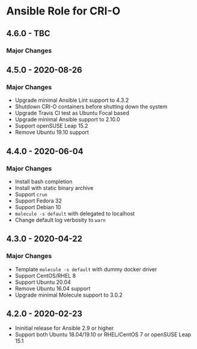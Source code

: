 # Ansible Role for CRI-O

## 4.6.0 - TBC

### Major Changes

## 4.5.0 - 2020-08-26

### Major Changes

  - Upgrade minimal Ansible Lint support to 4.3.2
  - Shutdown CRI-O containers before shutting down the system
  - Upgrade Travis CI test as Ubuntu Focal based
  - Upgrade minimal Ansible support to 2.10.0
  - Support openSUSE Leap 15.2
  - Remove Ubuntu 19.10 support

## 4.4.0 - 2020-06-04

### Major Changes

  - Install bash completion
  - Install with static binary archive
  - Support `crun`
  - Support Fedora 32
  - Support Debian 10
  - `molecule -s default` with delegated to localhost
  - Change default log verbosity to `warn`

## 4.3.0 - 2020-04-22

### Major Changes

  - Template `molecule -s default` with dummy docker driver
  - Support CentOS/RHEL 8
  - Support Ubuntu 20.04
  - Remove Ubuntu 16.04 support
  - Upgrade minimal Molecule support to 3.0.2

## 4.2.0 - 2020-02-23

  - Ininitial release for Ansible 2.9 or higher
  - Support both Ubuntu 18.04/19.10 or RHEL/CentOS 7 or openSUSE Leap 15.1
